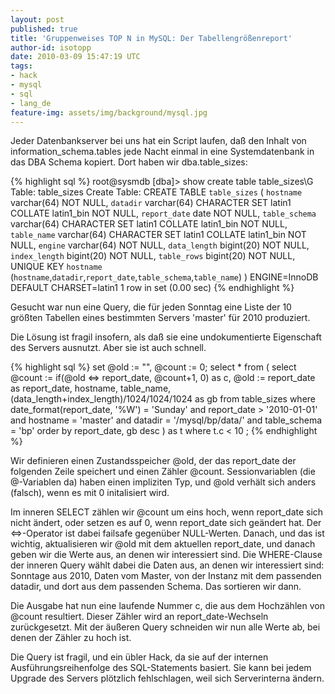 ```yaml
---
layout: post
published: true
title: 'Gruppenweises TOP N in MySQL: Der Tabellengrößenreport'
author-id: isotopp
date: 2010-03-09 15:47:19 UTC
tags:
- hack
- mysql
- sql
- lang_de
feature-img: assets/img/background/mysql.jpg
---
```


Jeder Datenbankserver bei uns hat ein Script laufen, daß den Inhalt von
information_schema.tables jede Nacht einmal in eine Systemdatenbank in das
DBA Schema kopiert. Dort haben wir dba.table_sizes:

{% highlight sql %}
root@sysmdb [dba]> show create table table_sizes\G
       Table: table_sizes
Create Table: CREATE TABLE `table_sizes` (
  `hostname` varchar(64) NOT NULL,
  `datadir` varchar(64) CHARACTER SET latin1 COLLATE latin1_bin NOT NULL,
  `report_date` date NOT NULL,
  `table_schema` varchar(64) CHARACTER SET latin1 COLLATE latin1_bin NOT NULL,
  `table_name` varchar(64) CHARACTER SET latin1 COLLATE latin1_bin NOT NULL,
  `engine` varchar(64) NOT NULL,
  `data_length` bigint(20) NOT NULL,
  `index_length` bigint(20) NOT NULL,
  `table_rows` bigint(20) NOT NULL,
  UNIQUE KEY `hostname` (`hostname`,`datadir`,`report_date`,`table_schema`,`table_name`)
) ENGINE=InnoDB DEFAULT CHARSET=latin1
1 row in set (0.00 sec)
{% endhighlight %}

Gesucht war nun eine Query, die für jeden Sonntag eine Liste der 10 größten
Tabellen eines bestimmten Servers 'master' für 2010 produziert.

Die Lösung ist fragil insofern, als daß sie eine undokumentierte Eigenschaft
des Servers ausnutzt. Aber sie ist auch schnell.

{% highlight sql %}
set @old := "", @count := 0; 
select \* from (
  select 
    @count := if(@old <=> report_date, @count+1, 0) as c, 
    @old   := report_date as report_date,
    hostname, 
    table_name, 
    (data_length+index_length)/1024/1024/1024 as gb 
  from 
    table_sizes 
  where
    date_format(report_date, '%W') = 'Sunday' and 
    report_date > '2010-01-01' and
    hostname = 'master' and 
    datadir = '/mysql/bp/data/' and
    table_schema = 'bp' 
  order by 
    report_date, gb desc 
  ) as t 
where 
  t.c < 10
;
{% endhighlight %}

Wir definieren einen Zustandsspeicher @old, der das report_date der
folgenden Zeile speichert und einen Zähler @count. Sessionvariablen (die
@-Variablen da) haben einen impliziten Typ, und @old verhält sich anders
(falsch), wenn es mit 0 initalisiert wird.

Im inneren SELECT zählen wir @count um eins hoch, wenn report_date sich
nicht ändert, oder setzen es auf 0, wenn report_date sich geändert hat. Der
<=>-Operator ist dabei failsafe gegenüber NULL-Werten. Danach, und das ist
wichtig, aktualisieren wir @old mit dem aktuellen report_date, und danach
geben wir die Werte aus, an denen wir interessiert sind. Die WHERE-Clause
der inneren Query wählt dabei die Daten aus, an denen wir interessiert sind:
Sonntage aus 2010, Daten vom Master, von der Instanz mit dem passenden
datadir, und dort aus dem passenden Schema. Das sortieren wir dann.

Die Ausgabe hat nun eine laufende Nummer c, die aus dem Hochzählen von
@count resultiert. Dieser Zähler wird an report_date-Wechseln zurückgesetzt.
Mit der äußeren Query schneiden wir nun alle Werte ab, bei denen der Zähler
zu hoch ist.

Die Query ist fragil, und ein übler Hack, da sie auf der internen
Ausführungsreihenfolge des SQL-Statements basiert. Sie kann bei jedem
Upgrade des Servers plötzlich fehlschlagen, weil sich Serverinterna ändern.
